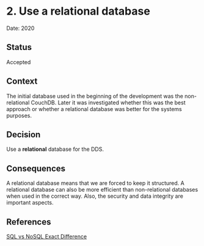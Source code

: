 # 2. Use a relational database

Date: 2020

## Status

Accepted

## Context

The initial database used in the beginning of the development was the non-relational CouchDB. Later it was investigated whether this was the best approach or whether a relational database was better for the systems purposes. 

## Decision

Use a **relational** database for the DDS.

## Consequences

A relational database means that we are forced to keep it structured. A relational database can also be more efficient than non-relational databases when used in the correct way. Also, the security and data integrity are important aspects.

## References
[SQL vs NoSQL Exact Difference](https://www.softwaretestinghelp.com/sql-vs-nosql/)